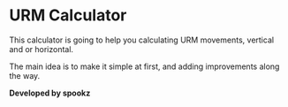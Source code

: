 # URM Calculator

This calculator is going to help you calculating URM movements, vertical and or horizontal.

The main idea is to make it simple at first, and adding improvements along the way.

**Developed by spookz**